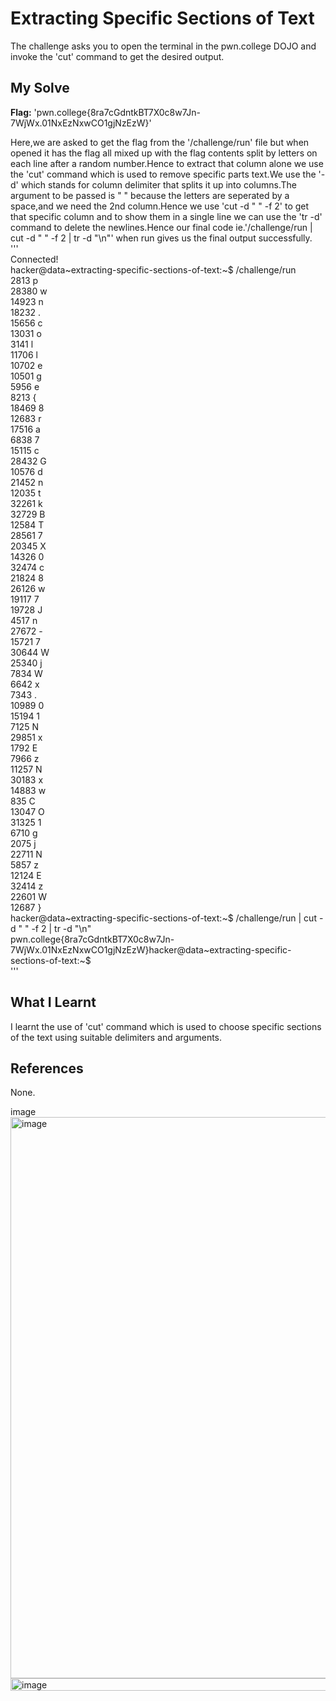 # Extracting Specific Sections of Text
The challenge asks you to open the terminal in the pwn.college DOJO and invoke the 'cut' command to get the desired output.     

## My Solve
**Flag:** 'pwn.college{8ra7cGdntkBT7X0c8w7Jn-7WjWx.01NxEzNxwCO1gjNzEzW}'   

Here,we are asked to get the flag from the '/challenge/run' file but when opened it has the flag all mixed up with the flag contents split by letters on each line after a random number.Hence to extract that column alone we use the 'cut' command which is used to remove specific parts text.We use the '-d' which stands for column delimiter that splits it up into columns.The argument to be passed is " " because the letters are seperated by a space,and we need the 2nd column.Hence we use 'cut -d  " " -f 2' to get that specific column and to show them in a single line we can use the 'tr -d' command to delete the newlines.Hence our final code ie.'/challenge/run | cut -d  " " -f 2 | tr -d "\n"' when run gives us the final output successfully.   
'''     
Connected!    
hacker@data~extracting-specific-sections-of-text:~$ /challenge/run      
2813 p     
28380 w     
14923 n     
18232 .    
15656 c    
13031 o    
3141 l     
11706 l    
10702 e    
10501 g    
5956 e    
8213 {    
18469 8   
12683 r    
17516 a     
6838 7     
15115 c    
28432 G    
10576 d    
21452 n    
12035 t    
32261 k    
32729 B   
12584 T    
28561 7   
20345 X    
14326 0    
32474 c    
21824 8    
26126 w    
19117 7    
19728 J    
4517 n    
27672 -    
15721 7    
30644 W    
25340 j    
7834 W    
6642 x    
7343 .     
10989 0    
15194 1    
7125 N    
29851 x    
1792 E    
7966 z    
11257 N    
30183 x    
14883 w    
835 C    
13047 O    
31325 1    
6710 g     
2075 j     
22711 N     
5857 z    
12124 E    
32414 z    
22601 W     
12687 }                                                                             
hacker@data~extracting-specific-sections-of-text:~$ /challenge/run | cut -d  " " -f 2 | tr -d "\n"     
pwn.college{8ra7cGdntkBT7X0c8w7Jn-7WjWx.01NxEzNxwCO1gjNzEzW}hacker@data~extracting-specific-sections-of-text:~$     
'''    

## What I Learnt
I learnt the use of 'cut' command which is used to choose specific sections of the text using suitable delimiters and arguments.     

## References
None.    


<img width="671" height="17" alt="image" src="https://github.com/user-attachments/assets/089fe7a5-a8b0-48c9-a9e0-c51f2d645dfd" />     



<img width="702" height="898" alt="image" src="https://github.com/user-attachments/assets/d41ecea8-987f-4450-a28c-21c0b5387f51" />    



<img width="848" height="20" alt="image" src="https://github.com/user-attachments/assets/1560c02d-7b6f-4ad6-b640-861655a2440d" />



